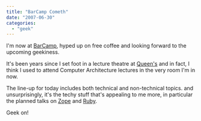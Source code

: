 ```yaml
---
title: "BarCamp Cometh"
date: "2007-06-30"
categories: 
  - "geek"
---
```


I'm now at [BarCamp](http://barcamp.org/BarCampBelfast), hyped up on free coffee and looking forward to the upcoming geekiness.

It's been years since I set foot in a lecture theatre at [Queen's](http://www.qub.ac.uk/) and in fact, I think I used to attend Computer Architecture lectures in the very room I'm in now.

The line-up for today includes both technical and non-technical topics. and unsurprisingly, it's the techy stuff that's appealing to me more, in particular the planned talks on [Zope](http://www.zope.org/) and [Ruby](http://www.ruby-lang.org/en/).

Geek on!
